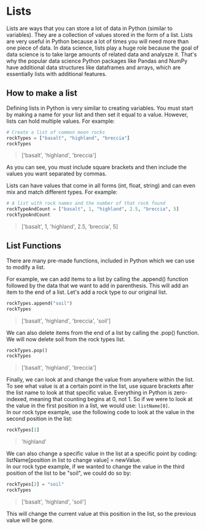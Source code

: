 # Lists

Lists are ways that you can store a lot of data in Python (similar to variables). They are a collection of values stored in the form of a list. Lists are very useful in Python because a lot of times you will need more than one piece of data. In data science, lists play a huge role because the goal of data science is to take large amounts of related data and analysze it. That's why the popular data science Python packages like Pandas and NumPy have additional data structures like dataframes and arrays, which are essentially lists with additional features.

## How to make a list

Defining lists in Python is very similar to creating variables. You must start by making a name for your list and then set it equal to a value. However, lists can hold multiple values. For example:

```python
# Create a list of common moon rocks
rockTypes = ["basalt", "highland", "breccia"]
rockTypes
```

>['basalt', 'highland', 'breccia']

As you can see, you must include square brackets and then include the values you want separated by commas.

Lists can have values that come in all forms (int, float, string) and can even mix and match different types. For example:

```python
# A list with rock names and the number of that rock found
rockTypeAndCount = ["basalt", 1, "highland", 2.5, "breccia", 5]
rockTypeAndCount
```

>['basalt', 1, 'highland', 2.5, 'breccia', 5]

## List Functions

There are many pre-made functions, included in Python which we can use to modify a list.

For example, we can add items to a list by calling the .append() function followed by the data that we want to add in parenthesis. This will add an item to the end of a list. Let's add a rock type to our original list.

```python
rockTypes.append("soil")
rockTypes
```

>['basalt', 'highland', 'breccia', 'soil']

We can also delete items from the end of a list by calling the .pop() function. We will now delete soil from the rock types list.

```python
rockTypes.pop()
rockTypes
```

>['basalt', 'highland', 'breccia']

Finally, we can look at and change the value from anywhere within the list. To see what value is at a certain point in the list, use square brackets after the list name to look at that specific value. Everything in Python is zero-indexed, meaning that counting begins at 0, not 1. So if we were to look at the value in the first position in a list, we would use:  `listName[0]`.  
In our rock type example, use the following code to look at the value in the second position in the list:

```python
rockTypes[1]
```

>'highland'

We can also change a specific value in the list at a specific point by coding:
listName[position in list to change value] = newValue.  
In our rock type example, if we wanted to change the value in the third position of the list to be "soil", we could do so by:

```python
rockTypes[2] = "soil"
rockTypes
```

>['basalt', 'highland', 'soil']

This will change the current value at this position in the list, so the previous value will be gone.
